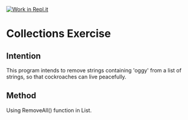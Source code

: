 [![Work in Repl.it](https://classroom.github.com/assets/work-in-replit-14baed9a392b3a25080506f3b7b6d57f295ec2978f6f33ec97e36a161684cbe9.svg)](https://classroom.github.com/online_ide?assignment_repo_id=2970282&assignment_repo_type=AssignmentRepo)
# Collections Exercise

## Intention

This program intends to remove strings containing 'oggy' from a list of strings, so that cockroaches can live peacefully.

## Method

Using RemoveAll() function in List.

